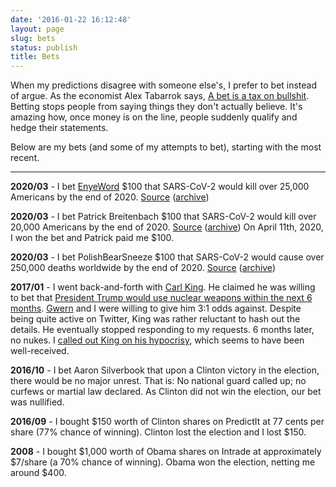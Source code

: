 ```yaml
---
date: '2016-01-22 16:12:48'
layout: page
slug: bets
status: publish
title: Bets
---
```


When my predictions disagree with someone else's, I prefer to bet instead of argue. As the economist Alex Tabarrok says, [A bet is a tax on bullshit](http://marginalrevolution.com/marginalrevolution/2012/11/a-bet-is-a-tax-on-bullshit.html). Betting stops people from saying things they don't actually believe. It's amazing how, once money is on the line, people suddenly qualify and hedge their statements.

Below are my bets (and some of my attempts to bet), starting with the most recent.

---

**2020/03** - I bet [EnyeWord](https://twitter.com/EnyeWord) $100 that SARS-CoV-2 would kill over 25,000 Americans by the end of 2020. [Source](https://twitter.com/EnyeWord/status/1241244459712593921) ([archive](https://archive.is/Q0sdq))

**2020/03** - I bet Patrick Breitenbach $100 that SARS-CoV-2 would kill over 20,000 Americans by the end of 2020. [Source](https://twitter.com/pbreit/status/1241106016663523328) ([archive](https://archive.is/6kaUA)) On April 11th, 2020, I won the bet and Patrick paid me $100.

**2020/03** - I bet PolishBearSneeze $100 that SARS-CoV-2 would cause over 250,000 deaths worldwide by the end of 2020. [Source](https://old.reddit.com/r/TheMotte/comments/fjzqsd/coronavirus_quarantine_thread_week_2/fkvz6ze/?context=2) ([archive](https://archive.is/bI891))

<!--
**2020/03** - Tried to bet Twitter user ElonBachman that there would be over 25,000 Americans killed by SARS-CoV-2 in 2020. He ignored me. ([Source 1](https://twitter.com/ggreer/status/1237164317142736896). [Source 2](https://twitter.com/ggreer/status/1241140854892285953).)
-->

**2017/01** - I went back-and-forth with [Carl King](http://carlkingdom.com/). He claimed he was willing to bet that [President Trump would use nuclear weapons within the next 6 months](https://twitter.com/carlking/status/822128552015314945). [Gwern](https://www.gwern.net/) and I were willing to give him 3:1 odds against. Despite being quite active on Twitter, King was rather reluctant to hash out the details. He eventually stopped responding to my requests. 6 months later, no nukes. I [called out King on his hypocrisy](https://twitter.com/ggreer/status/888059597407141889), which seems to have been well-received.

<!--
Tweet archived at http://archive.is/s3YXi
-->

**2016/10** - I bet Aaron Silverbook that upon a Clinton victory in the election, there would be no major unrest. That is: No national guard called up; no curfews or martial law declared. As Clinton did not win the election, our bet was nullified.

**2016/09** - I bought $150 worth of Clinton shares on PredictIt at 77 cents per share (77% chance of winning). Clinton lost the election and I lost $150.

**2008** - I bought $1,000 worth of Obama shares on Intrade at approximately $7/share (a 70% chance of winning). Obama won the election, netting me around $400.

